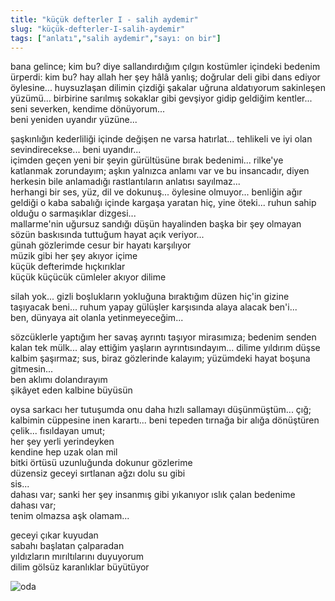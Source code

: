 ```yaml
---
title: "küçük defterler I - salih aydemir"
slug: "küçük-defterler-I-salih-aydemir"
tags: ["anlatı","salih aydemir","sayı: on bir"]
---
```


bana gelince; kim bu? diye sallandırdığım çılgın kostümler içindeki
bedenim ürperdi: kim bu? hay allah her şey hâlâ yanlış; doğrular deli
gibi dans ediyor öylesine... huysuzlaşan dilimin çizdiği şakalar uğruna
aldatıyorum sakinleşen yüzümü... birbirine sarılmış sokaklar gibi
gevşiyor gidip geldiğim kentler... seni severken, kendime dönüyorum...\
beni yeniden uyandır yüzüne...

şaşkınlığın kederliliği içinde değişen ne varsa hatırlat... tehlikeli ve
iyi olan sevindirecekse... beni uyandır...\
içimden geçen yeni bir şeyin gürültüsüne bırak bedenimi... rilke'ye
katlanmak zorundayım; aşkın yalnızca anlamı var ve bu insancadır, diyen
herkesin bile anlamadığı rastlantıların anlatısı sayılmaz...\
herhangi bir ses, yüz, dil ve dokunuş... öylesine olmuyor... benliğin
ağır geldiği o kaba sabalığı içinde kargaşa yaratan hiç, yine öteki...
ruhun sahip olduğu o sarmaşıklar dizgesi...\
mallarme'nin uğursuz sandığı düşün hayalinden başka bir şey olmayan
sözün baskısında tuttuğum hayat açık veriyor...\
günah gözlerimde cesur bir hayatı karşılıyor\
müzik gibi her şey akıyor içime\
küçük defterimde hıçkırıklar\
küçük küçücük cümleler akıyor dilime

silah yok... gizli boşlukların yokluğuna bıraktığım düzen hiç'in gizine
taşıyacak beni... ruhum yapay gülüşler karşısında alaya alacak ben'i...\
ben, dünyaya ait olanla yetinmeyeceğim...

sözcüklerle yaptığım her savaş ayrıntı taşıyor mirasımıza; bedenim
senden kalan tek mülk... alay ettiğim yaşların ayrıntısındayım... dilime
yıldırım düşse kalbim şaşırmaz; sus, biraz gözlerinde kalayım; yüzümdeki
hayat boşuna gitmesin...\
ben aklımı dolandırayım\
şikâyet eden kalbine büyüsün

oysa sarkacı her tutuşumda onu daha hızlı sallamayı düşünmüştüm... çığ;
kalbimin cüppesine inen karartı... beni tepeden tırnağa bir alığa
dönüştüren çelik... fısıldayan umut;\
her şey yerli yerindeyken\
kendine hep uzak olan mil\
bitki örtüsü uzunluğunda dokunur gözlerime\
düzensiz geceyi sırtlanan ağzı dolu su gibi\
sis...\
dahası var; sanki her şey insanmış gibi yıkanıyor ıslık çalan bedenime\
dahası var;\
tenim olmazsa aşk olamam...

geceyi çıkar kuyudan\
sabahı başlatan çalparadan\
yıldızların mırıltılarını duyuyorum\
dilim gölsüz karanlıklar büyütüyor

![oda](/img/ky11_32.jpg)
